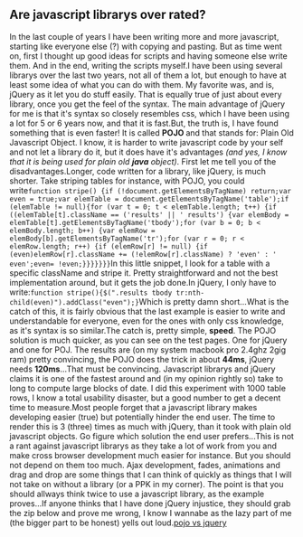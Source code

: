 <article><h2>Are javascript librarys over rated?</h2>In the last couple of years I have been writing more and more javascript, starting like everyone else (?) with copying and pasting. But as time went on, first I thought up good ideas for scripts and having someone else write them. And in the end, writing the scripts myself.I have been using several librarys over the last two years, not all of them a lot, but enough to have at least some idea of what you can do with them. My favorite  was,  and is, jQuery as it let you do stuff easily. That is equally true of just about every library, once you get the feel of the syntax. The main advantage of jQuery for me is that it's syntax so closely resembles css, which I have been using a lot for 5 or 6 years now, and that it is fast.But, the truth is, I have found something that is even faster! <!--more-->It is called <strong>POJO   </strong>and that stands for: Plain Old Javascript Object. I know, it is harder to write javascript code by your self and not let a library do it, but it does have it's advantages<em> (and yes, I know that it is being used for plain old <strong>java</strong> object)</em>. First let me tell you of the disadvantages.Longer, code written for a library, like jQuery, is much shorter. Take striping tables for instance, with POJO, you could write<code>function stripe() {if (!document.getElementsByTagName) return;var even = true;var elemTable = document.getElementsByTagName('table');if (elemTable != null){for (var t = 0; t &lt; elemTable.length; t++) {if ((elemTable[t].className == ('results' || ' results') {var elemBody = elemTable[t].getElementsByTagName('tbody');for (var b = 0; b &lt; elemBody.length; b++) {var elemRow = elemBody[b].getElementsByTagName('tr');for (var r = 0; r &lt; elemRow.length; r++) {if (elemRow[r] != null) {if (even)elemRow[r].className += (!elemRow[r].className) ? 'even' : ' even';even= !even;}}}}}}}</code>In this little snippet, I look for a table with a specific className and stripe it. Pretty straightforward and not the best implementation around, but it gets the job done.In jQuery, I only have to write:<code>function stripe(){$(".results tbody tr:nth-child(even)").addClass("even");}</code>Which is pretty damn short...What is the catch of this, it is fairly obvious that the last example is easier to write and understandable for everyone, even for the ones with only css knowledge, as it's syntax is so similar.The catch is, pretty simple, <strong>speed</strong>. The POJO solution is much quicker, as you can see on the test pages. One for jQuery and one for POJ. The results are (on my system macbook pro 2.4ghz 2gig ram) pretty convincing, the POJO does the trick in about <strong>44ms</strong>, jQuery needs <strong>120ms</strong>...That must be convincing. Javascript librarys and jQuery claims it is  one of the fastest around and (in my opinion rightly so) take to long to compute large blocks of date. I did this experiment with 1000 table rows, I know a total usability disaster, but a good number to get a decent time to measure.Most people forget that a javascript library makes developing easier (true) but potentially hinder the end user. The time to render this is 3 (three) times as much with jQuery, than it took with plain old javascript objects. Go figure which solution the end user prefers...This is not a rant against javascript librarys as they take a lot of work from you and make cross browser development much easier for instance. But you should not depend on them too much. Ajax development, fades, animations and drag and drop are some things that I can think of quickly as things that I will not take on without a library (or a PPK in my corner). The point is that you should allways think twice to use a javascript library, as the example proves...If anyone thinks that I have done jQuery injustice, they should grab the zip below and prove me wrong, I know I wannabe as the lazy part of me (the bigger part to be honest) yells out loud.<a href='http://www.wnas.nl/wp-content/uploads/2007/07/pojo_vs_jquery.zip' title='pojo vs jquery'>pojo vs jquery</a></article>